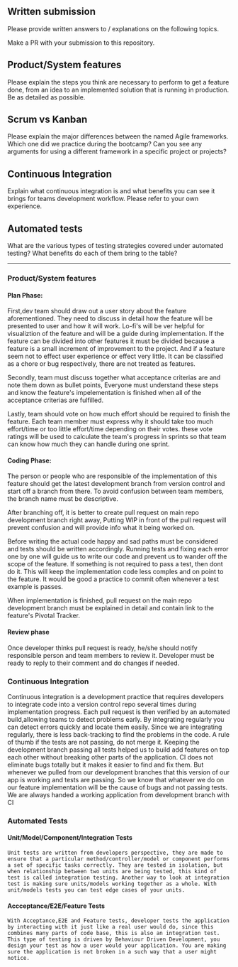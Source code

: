 ## Written submission

Please provide written answers to / explanations on the following topics.

Make a PR with your submission to this repository.

## Product/System features

Please explain the steps you think are necessary to perform to get a feature done, from an idea to an implemented solution that is running in production. Be as detailed as possible.

## Scrum vs Kanban

Please explain the major differences between the named Agile frameworks. Which one did we practice during the bootcamp? Can you see any arguments for using a different framework in a specific project or projects?

## Continuous Integration

Explain what continuous integration is and what benefits you can see it brings for teams development workflow. Please refer to your own experience.

## Automated tests

What are the various types of testing strategies covered under automated testing? What benefits do each of them bring to the table?

---

### Product/System features

#### Plan Phase:

First,dev team should draw out a user story about the feature aforementioned. They need to discuss in detail how the feature will be presented to user and how it will work. Lo-fi's will be ver helpful for visualiztion of the feature and will be a guide during implementation.
If the feature can be divided into other features it must be divided because a feature is a small increment of improvement to the project. And if a feature seem not to effect user experience or effect very little. It can be classified as a chore or bug respectively, there are not treated as features.

Secondly, team must discuss together what acceptance criterias are and note them down as bullet points, Everyone must understand these steps and know the feature's impelementation is finished when all of the acceptance criterias are fulfilled.

Lastly, team should vote on how much effort should be required to finish the feature. Each team member must express why it should take too much effort/time or too little effort/time depending on their votes. these vote ratings will be used to calculate the team's progress in sprints so that team can know how much they can handle during one sprint.

#### Coding Phase:

The person or people who are responsible of the implementation of this feature should get the latest development branch from version control and start off a branch from there. To avoid confusion between team members, the branch name must be descriptive.

After branching off, it is better to create pull request on main repo development branch right away, Putting WIP in front of the pull request will prevent confusion and will provide info what it being worked on.

Before writing the actual code happy and sad paths must be considered and tests should be written accordingly. Running tests and fixing each error one by one will guide us to write our code and prevent us to wander off the scope of the feature. If something is not required to pass a test, then dont do it. This will keep the implementation code less comples and on point to the feature. It would be good a practice to commit often whenever a test example is passes.

When implementation is finished, pull request on the main repo development branch must be explained in detail and contain link to the feature's Pivotal Tracker.

#### Review phase

Once developer thinks pull request is ready, he/she should notify responsible person and team members to review it.
Developer must be ready to reply to their comment and do changes if needed.

### Continuous Integration

Continuous integration is a development practice that requires developers to integrate code into a version control repo several times during implementation progress. Each pull request is then verified by an automated build,allowing teams to detect problems early. By integrating regularly
you can detect errors quickly and locate them easily.
Since we are integrating regularly, there is less back-tracking to find the problems in the code. A rule of thumb if the tests are not passing, do not merge it. Keeping the development branch passing all tests helped us to build add features on top each other without breaking other parts of the application. CI does not eliminate bugs totally but it makes it easier to find and fix them. But whenever we pulled from our development branches that this version of our app is working and tests are passing. So we know that whatever we do on our feature implementation will be the cause of bugs and not passing tests. We are always handed a working application from development branch with CI

### Automated Tests

#### Unit/Model/Component/Integration Tests

    Unit tests are written from developers perspective, they are made to ensure that a particular method/controller/model or component performs
    a set of specific tasks correctly. They are tested in isolation, but when relationship between two units are being tested, this kind of test is called integration testing. Another way to look at integration test is making sure units/models working together as a whole. With unit/models tests you can test edge cases of your units.

#### Accceptance/E2E/Feature Tests

    With Acceptance,E2E and Feature tests, developer tests the application by interacting with it just like a real user would do, since this combines many parts of code base, this is also an integration test. This type of testing is driven by Behaviour Driven Development, you design your test as how a user would your application. You are making sure the application is not broken in a such way that a user might notice.

